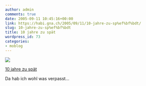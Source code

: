 ```yaml
---
author: admin
comments: true
date: 2005-09-11 10:45:16+00:00
link: https://habi.gna.ch/2005/09/11/10-jahre-zu-sp%ef%bf%bdt/
slug: 10-jahre-zu-sp%ef%bf%bdt
title: 10 jahre zu spät
wordpress_id: 73
categories:
- moblog
---
```



 [![](https://static.flickr.com/29/42260472_7dd524437b_m.jpg)](https://www.flickr.com/photos/habi/42260472/)
   

 
  [10 jahre zu spät](https://www.flickr.com/photos/habi/42260472/)
    

 



Da hab ich wohl was verpasst...
  

